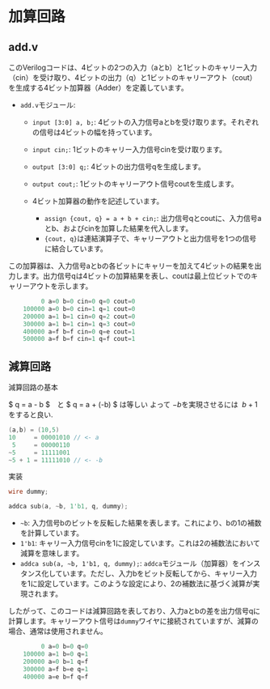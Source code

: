 # 加算回路

## add.v

このVerilogコードは、4ビットの2つの入力（aとb）と1ビットのキャリー入力（cin）を受け取り、4ビットの出力（q）と1ビットのキャリーアウト（cout）を生成する4ビット加算器（Adder）を定義しています。

- `add.v`モジュール:
  - `input [3:0] a, b;`: 4ビットの入力信号aとbを受け取ります。それぞれの信号は4ビットの幅を持っています。
  - `input cin;`: 1ビットのキャリー入力信号cinを受け取ります。
  - `output [3:0] q;`: 4ビットの出力信号qを生成します。
  - `output cout;`: 1ビットのキャリーアウト信号coutを生成します。

  - 4ビット加算器の動作を記述しています。
    - `assign {cout, q} = a + b + cin;`: 出力信号qとcoutに、入力信号aとb、およびcinを加算した結果を代入します。
    - `{cout, q}`は連結演算子で、キャリーアウトと出力信号を1つの信号に結合しています。

この加算器は、入力信号aとbの各ビットにキャリーを加えて4ビットの結果を出力します。出力信号qは4ビットの加算結果を表し、coutは最上位ビットでのキャリーアウトを示します。

~~~v
         0 a=0 b=0 cin=0 q=0 cout=0
    100000 a=0 b=0 cin=1 q=1 cout=0
    200000 a=1 b=1 cin=0 q=2 cout=0
    300000 a=1 b=1 cin=1 q=3 cout=0
    400000 a=f b=f cin=0 q=e cout=1
    500000 a=f b=f cin=1 q=f cout=1
~~~

## 減算回路

減算回路の基本

$ q = a - b $　と $ q = a + (-b) $ は等しい
よって $-b$を実現させるには $~b + 1$をすると良い.

~~~v
(a,b) = (10,5)
10     = 00001010 // <- a
 5     = 00000110
~5     = 11111001
~5 + 1 = 11111010 // <- -b
~~~

実装

~~~verilog
wire dummy;

addca sub(a, ~b, 1'b1, q, dummy);
~~~

- `~b`: 入力信号bのビットを反転した結果を表します。これにより、bの1の補数を計算しています。
- `1'b1`: キャリー入力信号cinを1に設定しています。これは2の補数法において減算を意味します。
- `addca sub(a, ~b, 1'b1, q, dummy);`: `addca`モジュール（加算器）をインスタンス化しています。ただし、入力bをビット反転してから、キャリー入力を1に設定しています。このような設定により、2の補数法に基づく減算が実現されます。

したがって、このコードは減算回路を表しており、入力aとbの差を出力信号qに計算します。キャリーアウト信号は`dummy`ワイヤに接続されていますが、減算の場合、通常は使用されません。

~~~v
         0 a=0 b=0 q=0
    100000 a=1 b=0 q=1
    200000 a=0 b=1 q=f
    300000 a=f b=e q=1
    400000 a=e b=f q=f
~~~
